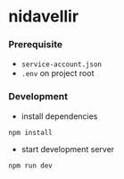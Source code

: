 # nidavellir

### Prerequisite

- `service-account.json`
- `.env` on project root

### Development

- install dependencies
```
npm install
```

- start development server
```
npm run dev
```

